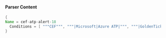 #### Parser Content
```Java
{
Name = cef-atp-alert-18
  Conditions = [ """CEF""", """|Microsoft|Azure ATP|""", """|GoldenTicketSizeAnomalySecurityAlert|""" ]
}
```